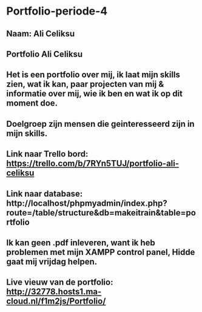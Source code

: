 # Portfolio-periode-4

## Naam: Ali Celiksu

## Portfolio Ali Celiksu

## Het is een portfolio over mij, ik laat mijn skills zien, wat ik kan, paar projecten van mij & informatie over mij, wie ik ben en wat ik op dit moment doe.

## Doelgroep zijn mensen die geinteresseerd zijn in mijn skills.

## Link naar Trello bord: https://trello.com/b/7RYn5TUJ/portfolio-ali-celiksu

## Link naar database: http://localhost/phpmyadmin/index.php?route=/table/structure&db=makeitrain&table=portfolio 
## Ik kan geen .pdf inleveren, want ik heb problemen met mijn XAMPP control panel, Hidde gaat mij vrijdag helpen.


## Live vieuw van de portfolio: http://32778.hosts1.ma-cloud.nl/f1m2js/Portfolio/

